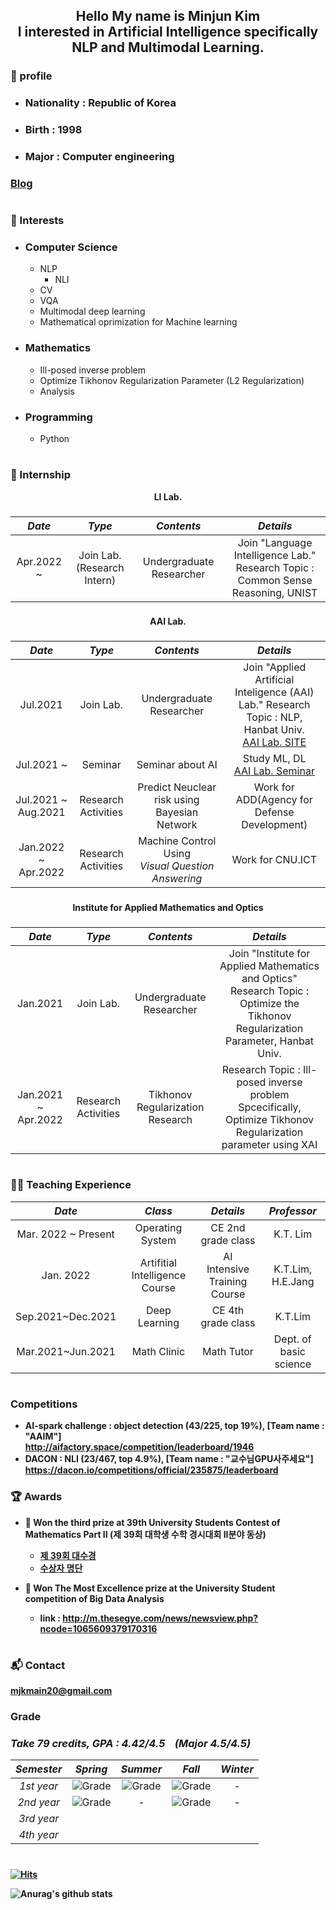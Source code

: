 <!-- ![header](https://capsule-render.vercel.app/api?type=slice&color=auto&height=150&section=header&text=mjkmain&fontSize=70) -->
<div align="center"><h2>
    Hello My name is Minjun Kim<br>I interested in Artificial Intelligence specifically NLP and Multimodal Learning.
</div>



### :boy: profile
  * ### Nationality : Republic of Korea
  * ### Birth : 1998
  * ### Major : Computer engineering 
  ### [Blog](https://deep-learning-challenge.tistory.com/)

# 
    
### 🌟 Interests

- ### Computer Science
  * NLP
    * NLI
  * CV
  * VQA
  * Multimodal deep learning
  * Mathematical oprimization for Machine learning 

- ### Mathematics 
  * Ill-posed inverse problem
  * Optimize Tikhonov Regularization Parameter (L2 Regularization)
  * Analysis

- ### Programming
  * Python
# 
 ### 💼 Internship

<div align="center"><strong>
    LI Lab. 
</div>

###
|     *Date*      |         *Type*        |          *Contents*         |   *Details* |
|:-----------------:|:-------------------:|:-------------------------:|:----------------:|
|  Apr.2022 ~     | Join Lab.<br> (Research Intern)         |  Undergraduate Researcher | Join "Language Intelligence Lab."  <br> Research Topic : Common Sense Reasoning, UNIST  |
###

<!--     [SITE](https://sites.google.com/view/language-intelligence-lab) -->
 

    
<div align="center"><strong>
    AAI Lab. 
</div>
    
###
|     *Date*      |         *Type*        |          *Contents*         |   *Details* |
|:-------------:|:-------------------:|:-------------------------:|:----------:|
|  Jul.2021      | Join Lab.         |  Undergraduate Researcher | Join "Applied Artificial Inteligence (AAI) Lab."  Research Topic : NLP, Hanbat Univ. <br>[AAI Lab. SITE](https://sites.google.com/view/aailab) |
|  Jul.2021 ~    | Seminar             | Seminar about AI | Study ML, DL <br>[AAI Lab. Seminar](https://github.com/mjkmain/AAI-Seminar) | 
|  Jul.2021 ~ Aug.2021 | Research Activities | Predict Neuclear risk using Bayesian Network | Work for ADD(Agency for Defense Development)  |
|  Jan.2022 ~ Apr.2022 | Research Activities |  Machine Control Using <br> *Visual Question Answering* | Work for CNU.ICT |
###
  
<div align="center"><strong>
    Institute for Applied Mathematics and Optics
</div>

###
|     *Date*      |         *Type*        |          *Contents*         |   *Details* |
|:-------------:|:-------------------:|:-------------------------:|:----------:|
|  Jan.2021   | Join Lab.          |       Undergraduate Researcher      | Join "Institute for Applied Mathematics and Optics"  Research Topic : Optimize the Tikhonov Regularization Parameter, Hanbat Univ.|
| Jan.2021 ~ Apr.2022| Research Activities|  Tikhonov Regularization Research |  Research Topic : Ill-posed inverse problem  Spcecifically, Optimize Tikhonov Regularization parameter using XAI|

###
#
### 👨‍🏫 Teaching Experience

|     *Date*      |         *Class*   |        *Details*      | *Professor* |
|:-------------:|:-------------------:|:---------------------:|:------------:|
|Mar. 2022 ~ Present| Operating System | CE 2nd grade class | K.T. Lim|
|Jan. 2022      | Artifitial Intelligence Course| AI Intensive Training Course| K.T.Lim, H.E.Jang|
|Sep.2021~Dec.2021| Deep Learning    |  CE 4th grade class | K.T.Lim |
|Mar.2021~Jun.2021| Math Clinic |Math Tutor| Dept. of  basic science|
    
    
    
# 
### Competitions
* AI-spark challenge : object detection (43/225, top 19%), [Team name : "AAIM"]  
    http://aifactory.space/competition/leaderboard/1946
* DACON : NLI (23/467, top 4.9%), [Team name : "교수님GPU사주세요"]  
    https://dacon.io/competitions/official/235875/leaderboard
###
### :trophy: Awards
  * 🥉 Won the third prize at 39th University Students Contest of Mathematics Part II (제 39회 대학생 수학 경시대회 II분야 동상)
    - [제 39회 대수경](https://www.kms.or.kr/board/list.html?num=15055&start=0&sort=top%20desc,%20reg_dt%20desc&code=conf11&tcode=&key=&keyword=)
    - [수상자 명단](https://www.kms.or.kr/inc/attach_download.php?r_name=3537553923_277c5c66_2EBB684EC95BC+EC8898EC8381EC9E90_EAB3B5ECA780EC9AA9.pdf&f_name=2%EB%B6%84%EC%95%BC+%EC%88%98%EC%83%81%EC%9E%90_%EA%B3%B5%EC%A7%80%EC%9A%A9.pdf)
    
  * 🥇 Won The Most Excellence prize at the University Student competition of Big Data Analysis 
    - link : http://m.thesegye.com/news/newsview.php?ncode=1065609379170316
    
    
###
# 
<!--
# 🌠 Tech Stacks

Techs that I've used at least once

![Stack](https://img.shields.io/badge/Python-3766AB?style=flat-square&logo=Python&logoColor=white)
![Stack](https://img.shields.io/badge/Java-007396?style=flat-square&logo=Java&logoColor=white)
![Stack](https://img.shields.io/badge/C++-00599C?style=flat-square&logo=C%2B%2B&logoColor=white)
![Stack](https://img.shields.io/badge/C-A8B9CC?style=flat-square&logo=C&logoColor=white)
![Stack](https://img.shields.io/badge/numpy-8977ad?style=flat-square&logo=numpy&logoColor=white)
![Stack](https://img.shields.io/badge/pandas-0080ff?style=flat-square&logo=pandas&logoColor=white)
![Stack](https://img.shields.io/badge/LaTeX-eee6c4?style=flat-square&logo=Latex&logoColor=black)

###
![Stack](https://img.shields.io/badge/TensorFlow-FFA500?style=flat-square&logo=TensorFlow&logoColor=white)
![Stack](https://img.shields.io/badge/PyTorch-FF4500?style=flat-square&logo=Pytorch&logoColor=white)
###
![Stack](https://img.shields.io/badge/jupyter-FF8C00?style=flat-square&logo=jupyter&logoColor=white)
![Stack](https://img.shields.io/badge/GoogleColab-FFD700?style=flat-square&logo=GoogleColab&logoColor=black)
![Stack](https://img.shields.io/badge/Slack-3e91b5?style=flat-square&logo=slack&logoColor=white)
![Stack](https://img.shields.io/badge/VisualStudio-4b0082?style=flat-square&logo=VisualStudio&logoColor=white)
![Stack](https://img.shields.io/badge/VisualStudioCode-4169e1?style=flat-square&logo=VisualStudioCode&logoColor=white)
![Stack](https://img.shields.io/badge/eclipse-191970?style=flat-square&logo=eclipse&logoColor=white)
![Stack](https://img.shields.io/badge/pycharm-AFEEEE?style=flat-square&logo=pycharm&logoColor=black)
###
![Top Langs](https://github-readme-stats.vercel.app/api/top-langs/?username=mjkmain&layout=compact&theme=tokyonight)
###
-->

### 📬 Contact

mjkmain20@gmail.com
###
###

###
### Grade
### _Take 79 credits, GPA : 4.42/4.5 &nbsp;&nbsp;  (Major 4.5/4.5)_

|    *Semester*  |      *Spring*         |       *Summer*     |       *Fall*      |       *Winter*       |      
|:-------------:|:-------------------:|:-------------------:|:-------------------:|:-------------------:|
|    *1st year*    | ![Grade](https://img.shields.io/badge/grade-4.36%2F4.5-blue)| ![Grade](https://img.shields.io/badge/grade-4.5%2F4.5-blue)| ![Grade](https://img.shields.io/badge/grade-4.38%2F4.5-blue)| - |
|    *2nd year*    | ![Grade](https://img.shields.io/badge/grade-4.5%2F4.5-blue) | - | ![Grade](https://img.shields.io/badge/grade-4.5%2F4.5-blue)| - |
|    *3rd year*    |
|    *4th year*    |

# 
[![Hits](https://hits.seeyoufarm.com/api/count/incr/badge.svg?url=https%3A%2F%2Fgithub.com%2Fmjkmain&count_bg=%2379C83D&title_bg=%23555555&icon=&icon_color=%23E7E7E7&title=hits&edge_flat=false)](https://hits.seeyoufarm.com)

![Anurag's github stats](https://github-readme-stats.vercel.app/api?username=mjkmain&layout=compact&theme=tokyonight)
